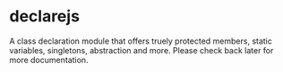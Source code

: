 # declarejs
A class declaration module that offers truely protected members, static variables, singletons, abstraction and more. Please check back later for more documentation.
